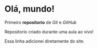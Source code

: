 # Olá, mundo!

Primeiro **repositorio** de *Git* e *GitHub*

Repositorio criado durante uma aula ao vivo!

Essa linha adicionei diretamente do site.

